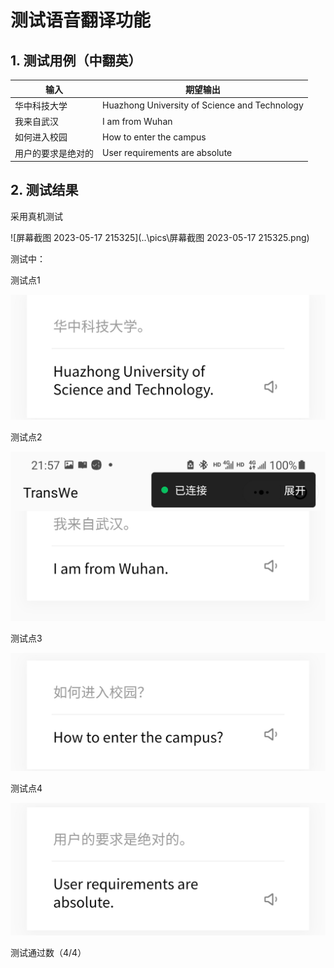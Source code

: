 # 测试语音翻译功能

## 1. 测试用例（中翻英）

| 输入         | 期望输出 |
| ------------ | -------- |
| 华中科技大学 | Huazhong University of Science and Technology |
| 我来自武汉   | I am from Wuhan |
|如何进入校园| How to enter the campus |
|用户的要求是绝对的| User requirements are absolute |



## 2. 测试结果

采用真机测试

![屏幕截图 2023-05-17 215325](..\pics\屏幕截图 2023-05-17 215325.png)

测试中：



测试点1

![QQ图片20230517215940](..\pics\QQ图片20230517215940.png)

测试点2

![QQ图片20230517215816](..\pics\QQ图片20230517215816.png)

测试点3

![QQ图片20230517215855](..\pics\QQ图片20230517215855.png)

测试点4

![QQ图片20230517215920](..\pics\QQ图片20230517215920.png)





测试通过数（4/4）





